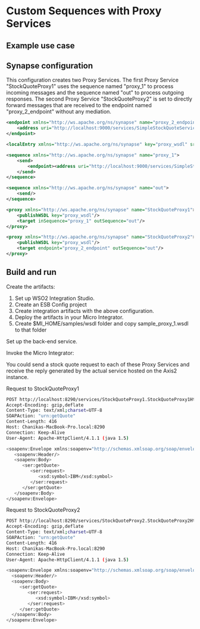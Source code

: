 # Custom Sequences with Proxy Services
## Example use case

## Synapse configuration

This configuration creates two Proxy Services. The first Proxy Service "StockQuoteProxy1" uses the sequence named "proxy_1" to process incoming messages and the sequence named "out" to process outgoing responses. The second Proxy Service "StockQuoteProxy2" is set to directly forward messages that are received to the endpoint named "proxy_2_endpoint" without any mediation.

```xml tab='Endpoint'
<endpoint xmlns="http://ws.apache.org/ns/synapse" name="proxy_2_endpoint">
    <address uri="http://localhost:9000/services/SimpleStockQuoteService"/>
</endpoint>
```

```xml tab='Local Entry'
<localEntry xmlns="http://ws.apache.org/ns/synapse" key="proxy_wsdl" src="file:samples/wsdl/sample_proxy_1.wsdl"/>
```

```xml tab='Sequence'
<sequence xmlns="http://ws.apache.org/ns/synapse" name="proxy_1">
    <send>
        <endpoint><address uri="http://localhost:9000/services/SimpleStockQuoteService"/></endpoint>
    </send>
</sequence>
```

```xml tab='Out Sequence'
<sequence xmlns="http://ws.apache.org/ns/synapse" name="out">
    <send/>
</sequence>
```

```xml tab='Proxy Service 1'
<proxy xmlns="http://ws.apache.org/ns/synapse" name="StockQuoteProxy1">
    <publishWSDL key="proxy_wsdl"/>
    <target inSequence="proxy_1" outSequence="out"/>
</proxy>
```

```xml tab='Proxy Service 2'
<proxy xmlns="http://ws.apache.org/ns/synapse" name="StockQuoteProxy2">
    <publishWSDL key="proxy_wsdl"/>
    <target endpoint="proxy_2_endpoint" outSequence="out"/>
</proxy>
```
## Build and run

Create the artifacts:

1. Set up WSO2 Integration Studio.
2. Create an ESB Config project
3. Create integration artifacts with the above configuration.
4. Deploy the artifacts in your Micro Integrator.
5. Create $MI_HOME/samples/wsdl folder and copy sample_proxy_1.wsdl to that folder

Set up the back-end service.

Invoke the Micro Integrator:

You could send a stock quote request to each of these Proxy Services and receive the reply generated by the actual service hosted on the Axis2 instance.

Request to StockQuoteProxy1

```bash
POST http://localhost:8290/services/StockQuoteProxy1.StockQuoteProxy1HttpSoap11Endpoint HTTP/1.1
Accept-Encoding: gzip,deflate
Content-Type: text/xml;charset=UTF-8
SOAPAction: "urn:getQuote"
Content-Length: 416
Host: Chanikas-MacBook-Pro.local:8290
Connection: Keep-Alive
User-Agent: Apache-HttpClient/4.1.1 (java 1.5)

<soapenv:Envelope xmlns:soapenv="http://schemas.xmlsoap.org/soap/envelope/" xmlns:ser="http://services.samples" xmlns:xsd="http://services.samples/xsd">
   <soapenv:Header/>
   <soapenv:Body>
      <ser:getQuote>
         <ser:request>
            <xsd:symbol>IBM</xsd:symbol>
         </ser:request>
      </ser:getQuote>
   </soapenv:Body>
</soapenv:Envelope>
```

Request to StockQuoteProxy2

```bash
POST http://localhost:8290/services/StockQuoteProxy2.StockQuoteProxy2HttpSoap11Endpoint HTTP/1.1
Accept-Encoding: gzip,deflate
Content-Type: text/xml;charset=UTF-8
SOAPAction: "urn:getQuote"
Content-Length: 416
Host: Chanikas-MacBook-Pro.local:8290
Connection: Keep-Alive
User-Agent: Apache-HttpClient/4.1.1 (java 1.5)

<soapenv:Envelope xmlns:soapenv="http://schemas.xmlsoap.org/soap/envelope/" xmlns:ser="http://services.samples" xmlns:xsd="http://services.samples/xsd">
  <soapenv:Header/>
  <soapenv:Body>
     <ser:getQuote>
        <ser:request>
           <xsd:symbol>IBM</xsd:symbol>
        </ser:request>
     </ser:getQuote>
  </soapenv:Body>
</soapenv:Envelope>
```